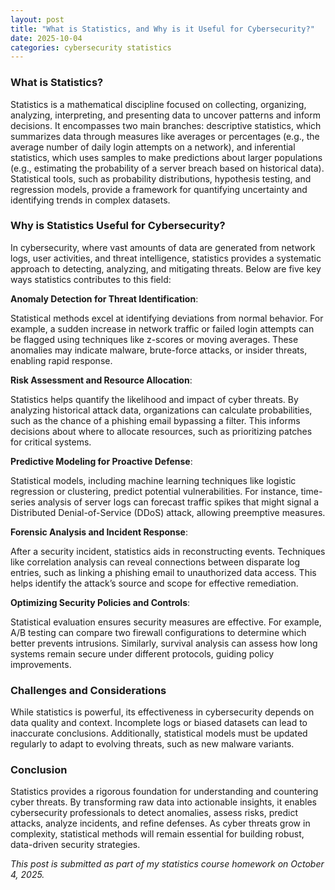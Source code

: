 ```yaml
---
layout: post 
title: "What is Statistics, and Why is it Useful for Cybersecurity?"
date: 2025-10-04 
categories: cybersecurity statistics 
--- 
```


### What is Statistics? 

Statistics is a mathematical discipline focused on collecting, organizing, analyzing, interpreting, and presenting data to uncover patterns and inform decisions. It encompasses two main branches: descriptive statistics, which summarizes data through measures like averages or percentages (e.g., the average number of daily login attempts on a network), and inferential statistics, which uses samples to make predictions about larger populations (e.g., estimating the probability of a server breach based on historical data). Statistical tools, such as probability distributions, hypothesis testing, and regression models, provide a framework for quantifying uncertainty and identifying trends in complex datasets. 

### Why is Statistics Useful for Cybersecurity? 

In cybersecurity, where vast amounts of data are generated from network logs, user activities, and threat intelligence, statistics provides a systematic approach to detecting, analyzing, and mitigating threats. Below are five key ways statistics contributes to this field: 

 **Anomaly Detection for Threat Identification**: 

Statistical methods excel at identifying deviations from normal behavior. For example, a sudden increase in network traffic or failed login attempts can be flagged using techniques like z-scores or moving averages. These anomalies may indicate malware, brute-force attacks, or insider threats, enabling rapid response. 

**Risk Assessment and Resource Allocation**: 

Statistics helps quantify the likelihood and impact of cyber threats. By analyzing historical attack data, organizations can calculate probabilities, such as the chance of a phishing email bypassing a filter. This informs decisions about where to allocate resources, such as prioritizing patches for critical systems. 

**Predictive Modeling for Proactive Defense**: 

Statistical models, including machine learning techniques like logistic regression or clustering, predict potential vulnerabilities. For instance, time-series analysis of server logs can forecast traffic spikes that might signal a Distributed Denial-of-Service (DDoS) attack, allowing preemptive measures. 

**Forensic Analysis and Incident Response**: 

After a security incident, statistics aids in reconstructing events. Techniques like correlation analysis can reveal connections between disparate log entries, such as linking a phishing email to unauthorized data access. This helps identify the attack’s source and scope for effective remediation. 

**Optimizing Security Policies and Controls**: 

Statistical evaluation ensures security measures are effective. For example, A/B testing can compare two firewall configurations to determine which better prevents intrusions. Similarly, survival analysis can assess how long systems remain secure under different protocols, guiding policy improvements. 

### Challenges and Considerations 

While statistics is powerful, its effectiveness in cybersecurity depends on data quality and context. Incomplete logs or biased datasets can lead to inaccurate conclusions. Additionally, statistical models must be updated regularly to adapt to evolving threats, such as new malware variants. 

### Conclusion 

Statistics provides a rigorous foundation for understanding and countering cyber threats. By transforming raw data into actionable insights, it enables cybersecurity professionals to detect anomalies, assess risks, predict attacks, analyze incidents, and refine defenses. As cyber threats grow in complexity, statistical methods will remain essential for building robust, data-driven security strategies. 

*This post is submitted as part of my statistics course homework on October 4, 2025.*
